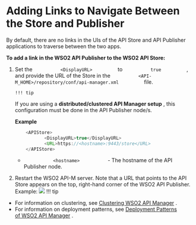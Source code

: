 # Adding Links to Navigate Between the Store and Publisher

By default, there are no links in the UIs of the API Store and API Publisher applications to traverse between the two apps.

**To add a link in the WSO2 API Publisher to the WSO2 API Store:**

1.  Set the `           <DisplayURL>          ` to `           true          ` , and provide the URL of the Store in the `           <API-M_HOME>/repository/conf/api-manager.xml          ` file.

        !!! tip
    If you are using a **distributed/clustered API Manager setup** , this configuration must be done in the API Publisher node/s.


    **Example**

    ``` java
        <APIStore>  
               <DisplayURL>true</DisplayURL>     
               <URL>https://<hostname>:9443/store</URL>
        </APIStore>
    ```

    -   `            <hostname>           ` - The hostname of the API Publisher node.

2.  Restart the WSO2 API-M server.
    Note that a URL that points to the API Store appears on the top, right-hand corner of the WSO2 API Publisher.
    Example:
    ![](attachments/103333412/103333413.png)
!!! tip
-   For information on clustering, see [Clustering WSO2 API Manager](http://docs.wso2.org/display/CLUSTER44x/Clustering+API+Manager) .
-   For information on deployment patterns, see [Deployment Patterns of WSO2 API Manager](http://docs.wso2.com/display/CLUSTER44x/API+Manager+Deployment+Patterns) .


